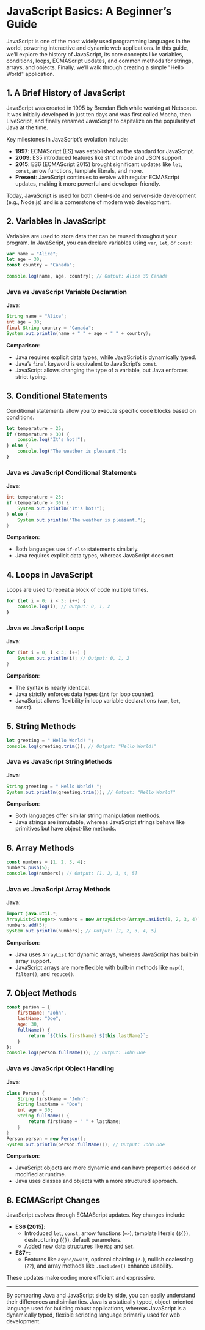 # JavaScript Basics: A Beginner’s Guide

JavaScript is one of the most widely used programming languages in the world, powering interactive and dynamic web applications. In this guide, we’ll explore the history of JavaScript, its core concepts like variables, conditions, loops, ECMAScript updates, and common methods for strings, arrays, and objects. Finally, we’ll walk through creating a simple "Hello World" application.

## 1. A Brief History of JavaScript
JavaScript was created in 1995 by Brendan Eich while working at Netscape. It was initially developed in just ten days and was first called Mocha, then LiveScript, and finally renamed JavaScript to capitalize on the popularity of Java at the time.

Key milestones in JavaScript’s evolution include:

- **1997**: ECMAScript (ES) was established as the standard for JavaScript.
- **2009**: ES5 introduced features like strict mode and JSON support.
- **2015**: ES6 (ECMAScript 2015) brought significant updates like `let`, `const`, arrow functions, template literals, and more.
- **Present**: JavaScript continues to evolve with regular ECMAScript updates, making it more powerful and developer-friendly.

Today, JavaScript is used for both client-side and server-side development (e.g., Node.js) and is a cornerstone of modern web development.

## 2. Variables in JavaScript
Variables are used to store data that can be reused throughout your program. In JavaScript, you can declare variables using `var`, `let`, or `const`:

```javascript
var name = "Alice";
let age = 30;
const country = "Canada";

console.log(name, age, country); // Output: Alice 30 Canada
```

### Java vs JavaScript Variable Declaration

**Java**:
```java
String name = "Alice";
int age = 30;
final String country = "Canada";
System.out.println(name + " " + age + " " + country);
```

**Comparison**:
- Java requires explicit data types, while JavaScript is dynamically typed.
- Java’s `final` keyword is equivalent to JavaScript’s `const`.
- JavaScript allows changing the type of a variable, but Java enforces strict typing.

## 3. Conditional Statements
Conditional statements allow you to execute specific code blocks based on conditions.

```javascript
let temperature = 25;
if (temperature > 30) {
    console.log("It's hot!");
} else {
    console.log("The weather is pleasant.");
}
```

### Java vs JavaScript Conditional Statements

**Java**:
```java
int temperature = 25;
if (temperature > 30) {
    System.out.println("It's hot!");
} else {
    System.out.println("The weather is pleasant.");
}
```

**Comparison**:
- Both languages use `if-else` statements similarly.
- Java requires explicit data types, whereas JavaScript does not.

## 4. Loops in JavaScript
Loops are used to repeat a block of code multiple times.

```javascript
for (let i = 0; i < 3; i++) {
    console.log(i); // Output: 0, 1, 2
}
```

### Java vs JavaScript Loops

**Java**:
```java
for (int i = 0; i < 3; i++) {
    System.out.println(i); // Output: 0, 1, 2
}
```

**Comparison**:
- The syntax is nearly identical.
- Java strictly enforces data types (`int` for loop counter).
- JavaScript allows flexibility in loop variable declarations (`var`, `let`, `const`).

## 5. String Methods

```javascript
let greeting = " Hello World! ";
console.log(greeting.trim()); // Output: "Hello World!"
```

### Java vs JavaScript String Methods

**Java**:
```java
String greeting = " Hello World! ";
System.out.println(greeting.trim()); // Output: "Hello World!"
```

**Comparison**:
- Both languages offer similar string manipulation methods.
- Java strings are immutable, whereas JavaScript strings behave like primitives but have object-like methods.

## 6. Array Methods

```javascript
const numbers = [1, 2, 3, 4];
numbers.push(5);
console.log(numbers); // Output: [1, 2, 3, 4, 5]
```

### Java vs JavaScript Array Methods

**Java**:
```java
import java.util.*;
ArrayList<Integer> numbers = new ArrayList<>(Arrays.asList(1, 2, 3, 4));
numbers.add(5);
System.out.println(numbers); // Output: [1, 2, 3, 4, 5]
```

**Comparison**:
- Java uses `ArrayList` for dynamic arrays, whereas JavaScript has built-in array support.
- JavaScript arrays are more flexible with built-in methods like `map()`, `filter()`, and `reduce()`.

## 7. Object Methods

```javascript
const person = {
    firstName: "John",
    lastName: "Doe",
    age: 30,
    fullName() {
        return `${this.firstName} ${this.lastName}`;
    }
};
console.log(person.fullName()); // Output: John Doe
```

### Java vs JavaScript Object Handling

**Java**:
```java
class Person {
    String firstName = "John";
    String lastName = "Doe";
    int age = 30;
    String fullName() {
        return firstName + " " + lastName;
    }
}
Person person = new Person();
System.out.println(person.fullName()); // Output: John Doe
```

**Comparison**:
- JavaScript objects are more dynamic and can have properties added or modified at runtime.
- Java uses classes and objects with a more structured approach.

## 8. ECMAScript Changes
JavaScript evolves through ECMAScript updates. Key changes include:

- **ES6 (2015)**:
  - Introduced `let`, `const`, arrow functions (`=>`), template literals (`${}`), destructuring (`{}`), default parameters.
  - Added new data structures like `Map` and `Set`.
- **ES7+**:
  - Features like `async/await`, optional chaining (`?.`), nullish coalescing (`??`), and array methods like `.includes()` enhance usability.

These updates make coding more efficient and expressive.

---

By comparing Java and JavaScript side by side, you can easily understand their differences and similarities. Java is a statically typed, object-oriented language used for building robust applications, whereas JavaScript is a dynamically typed, flexible scripting language primarily used for web development.
